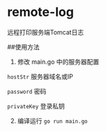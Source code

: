 # remote-log

远程打印服务端Tomcat日志

##使用方法

1. 修改 main.go 中的服务器配置

 `hostStr` 服务器域名或IP

 `password` 密码

 `privateKey` 登录私钥

2. 编译运行 `go run main.go`